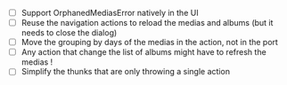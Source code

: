 * [ ] Support OrphanedMediasError natively in the UI
* [ ] Reuse the navigation actions to reload the medias and albums (but it needs to close the dialog)
* [ ] Move the grouping by days of the medias in the action, not in the port
* [ ] Any action that change the list of albums might have to refresh the medias !
* [ ] Simplify the thunks that are only throwing a single action